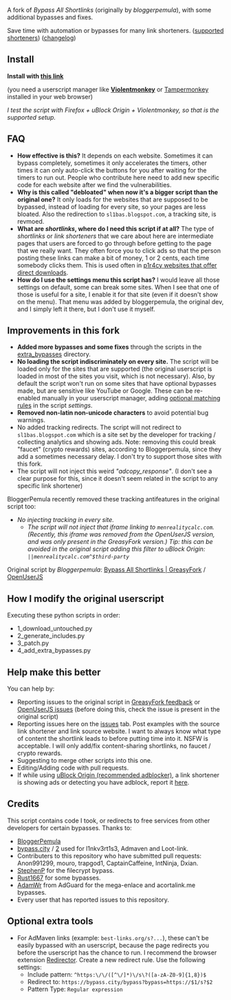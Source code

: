 A fork of *Bypass All Shortlinks* (originally by *bloggerpemula*), with some additional bypasses and fixes.

Save time with automation or bypasses for many link shorteners.
([supported shorteners](https://codeberg.org/Amm0ni4/bypass-all-shortlinks-debloated/src/branch/main/supported_sites.txt)) ([changelog](https://codeberg.org/Amm0ni4/bypass-all-shortlinks-debloated/commits/branch/main/Bypass_All_Shortlinks.user.js))

## Install
**Install with [this link](https://codeberg.org/Amm0ni4/bypass-all-shortlinks-debloated/raw/branch/main/Bypass_All_Shortlinks.user.js)**

(you need a userscript manager like **[Violentmonkey](https://violentmonkey.github.io/)** or [Tampermonkey](https://www.tampermonkey.net/) installed in your web browser)

*I test the script with Firefox + uBlock Origin + Violentmonkey, so that is the supported setup.*

## FAQ
- **How effective is this?** It depends on each website. Sometimes it can bypass completely, sometimes it only accelerates the timers, other times it can only auto-click the buttons for you after waiting for the timers to run out. People who contribute here need to add new specific code for each website after we find the vulnerabilities.
- **Why is this called "debloated" when now it's a bigger script than the original one?** It only loads for the websites that are supposed to be bypassed, instead of loading for every site, so your pages are less bloated. Also the redirection to `sl1bas.blogspot.com`, a tracking site, is revmoed.
- **What are *shortlinks*, where do I need this script if at all?** The type of *shortlinks* or *link shorteners* that we care about here are intermediate pages that users are forced to go through before getting to the page that we really want. They often force you to click ads so that the person posting these links can make a bit of money, 1 or 2 cents, each time somebody clicks them. This is used often in [p1r4cy websites that offer direct downloads](https://fmhy.net/downloadpiracyguide#video-sites).
- **How do I use the settings menu this script has?** I would leave all those settings on default, some can break some sites. When I see that one of those is useful for a site, I enable it for that site (even if it doesn't show on the menu). That menu was added by bloggerpemula, the original dev, and I simply left it there, but I don't use it myself.

## Improvements in this fork
- **Added more bypasses and some fixes** through the scripts in the [extra_bypasses](https://codeberg.org/Amm0ni4/bypass-all-shortlinks-debloated/src/branch/main/extra_bypasses) directory.
- **No loading the script indiscriminately on every site.** The script will be loaded only for the sites that are supported (the original userscript is loaded in most of the sites you visit, which is not necessary). Also, by default the script won't run on some sites that have optional bypasses made, but are sensitive like YouTube or Google. These can be re-enabled manually in your userscript manager, adding [optional matching rules](https://codeberg.org/Amm0ni4/bypass-all-shortlinks-debloated/src/branch/main/docs/optional_matching_rules.md) in the script _settings_.
- **Removed non-latin non-unicode characters** to avoid potential bug warnings.
- No added tracking redirects. The script will not redirect to `sl1bas.blogspot.com` which is a site set by the developer for tracking / collecting analytics and showing ads. Note: removing this could break "faucet" (crypto rewards) sites, according to Bloggerpemula, since they add a sometimes necessary delay. I don't try to support those sites with this fork.
- The script will not inject this weird _"adcopy_response"_. (I don't see a clear purpose for this, since it doesn't seem related in the script to any specific link shortener)

BloggerPemula recently removed these tracking antifeatures in the original script too:
- _No injecting tracking in every site._
    - _The script will not inject that _iframe_ linking to `menrealitycalc.com`. (Recently, this _iframe_ was removed from the OpenUserJS version, and was only present in the GreasyFork version.)
    _Tip: this can be avoided in the original script adding this filter to uBlock Origin: `||menrealitycalc.com^$third-party`__

Original script by *Bloggerpemula*: [Bypass All Shortlinks | GreasyFork](https://greasyfork.org/scripts/431691) / [OpenUserJS](https://openuserjs.org/scripts/Bloggerpemula/Bypass_All_Shortlinks_Manual_Captcha)

## How I modify the original userscript
Executing these python scripts in order:
- 1_download_untouched.py
- 2_generate_includes.py
- 3_patch.py
- 4_add_extra_bypasses.py

## Help make this better
You can help by:
- Reporting issues to the original script in [GreasyFork feedback](https://greasyfork.org/scripts/431691/feedback) or [OpenUserJS issues](https://openuserjs.org/scripts/Bloggerpemula/Bypass_All_Shortlinks_Manual_Captcha/issues) (before doing this, check the issue is present in the original script)
- Reporting issues here on the [issues](https://codeberg.org/Amm0ni4/bypass-all-shortlinks-debloated/issues) tab. Post examples with the source link shortener and link source website. I want to always know what type of content the shortlink leads to before putting time into it. NSFW is acceptable. I will only add/fix content-sharing shortlinks, no faucet / crypto rewards.
- Suggesting to merge other scripts into this one.
- Editing/Adding code with pull requests.
- If while using [uBlock Origin (recommended adblocker)](https://github.com/gorhill/uBlock?tab=readme-ov-file#ublock-origin-ubo), a link shortener is showing ads or detecting you have adblock, report it [here](https://github.com/uBlockOrigin/uAssets/discussions/17361).

## Credits
This script contains code I took, or redirects to free services from other developers for certain bypasses.
Thanks to:
- [BloggerPemula](https://greasyfork.org/users/810571-bloggerpemula)
- [bypass.city](https://bypass.city/) / [2](https://adbypass.org/) used for l1nkv3rt1s3, Admaven and Loot-link.
- Contributers to this repository who have submitted pull requests: Anon991299, mouro, trapgod1, CaptainCaffeine, IntNinja, Dxian.
- [StephenP](https://greasyfork.org/users/104167-stephenp) for the filecrypt bypass.
- [Rust1667](https://greasyfork.org/users/980489-rust1667) for some bypasses.
- [AdamWr](https://github.com/AdamWr) from AdGuard for the mega-enlace and acortalink.me bypasses.
- Every user that has reported issues to this repository.

## Optional extra tools
- For AdMaven links (example: `best-links.org/s?...`), these can't be easily bypassed with an userscript, because the page redirects you before the userscript has the chance to run. I recommend the browser extension [Redirector](https://einaregilsson.com/redirector/). 
Create a new redirect rule. Use the following settings: 
    - Include pattern: `^https:\/\/([^\/]*)\/s\?([a-zA-Z0-9]{1,8})$`
    - Redirect to: `https://bypass.city/bypass?bypass=https://$1/s?$2`
    - Pattern Type: `Regular expression`
